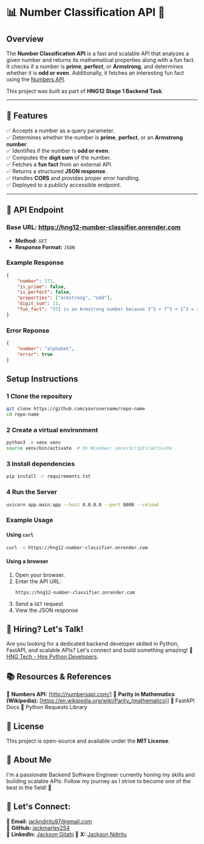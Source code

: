 # 📊 Number Classification API 🚀

## **Overview**
The **Number Classification API** is a fast and scalable API that analyzes a given number and returns its mathematical properties along with a fun fact. It checks if a number is **prime**, **perfect**, or **Armstrong**, and determines whether it is **odd or even**. Additionally, it fetches an interesting fun fact using the [Numbers API](http://numbersapi.com/).  

This project was built as part of **HNG12 Stage 1 Backend Task**.

---

## **📌 Features**
✅ Accepts a number as a query parameter.  
✅ Determines whether the number is **prime**, **perfect**, or an **Armstrong number**.  
✅ Identifies if the number is **odd or even**.  
✅ Computes the **digit sum** of the number.  
✅ Fetches a **fun fact** from an external API.  
✅ Returns a structured **JSON response**.  
✅ Handles **CORS** and provides proper error handling.  
✅ Deployed to a publicly accessible endpoint.  

---

## **🚀 API Endpoint**
### **Base URL:**  https://hng12-number-classifier.onrender.com
- **Method:** `GET`
- **Response Format:** `JSON`

### Example Response

```json
{
    "number": 371,
    "is_prime": false,
    "is_perfect": false,
    "properties": ["armstrong", "odd"],
    "digit_sum": 11,
    "fun_fact": "371 is an Armstrong number because 3^3 + 7^3 + 1^3 = 371"
}
```

###  Error Reponse

```json
{
    "number": "alphabet",
    "error": true
}
```

## Setup Instructions

### 1 Clone the repository

```bash
git clone https://github.com/yourusername/repo-name
cd repo-name
```


### 2 Create a virtual environment
```bash
python3 -m venv venv
source venv/bin/activate  # On Windows: venv\Scripts\activate
```
### 3 Install dependencies

```bash
pip install -r requirements.txt
```

### 4 Run the Server

```bash
uvicorn app.main:app --host 0.0.0.0 --port 8000 --reload
```

### Example Usage

#### Using `curl`

```bash
curl -s https://hng12-number-classifier.onrender.com
```

#### Using a browser 

1. Open  your browser.
2. Enter the API URL:
   ```
   https://hng12-number-classifier.onrender.com
   ```
3. Send a `GET` request.
4. View the JSON response

## 📢 Hiring? Let's Talk!

Are you looking for a dedicated backend developer skilled in Python, FastAPI, and scalable APIs? Let's connect and build something amazing! 🚀 [HNG Tech - Hire Python Developers](https://hng.tech/hire/python-developers).

## 📚 Resources & References

🔗 **Numbers API:** [http://numbersapi.com/]
🔗 **Parity in Mathematics (Wikipedia):** [https://en.wikipedia.org/wiki/Parity_(mathematics)]
🔗 FastAPI Docs
🔗 Python Requests Library

## 📝 License

This project is open-source and available under the **MIT License**.

## 📢 About Me

I'm a passionate Backend Software Engineer currently honing my skills and building scalable APIs. Follow my journey as I strive to become one of the best in the field! 🚀

## 📩 Let's Connect:
💎 **Email:** [jackndiritu97@gmail.com](mailto:jackndiritu97@gmail.com)\
🔗 **GitHub:** [jackmarley254](https://github.com/jackmarley254)\
🔗 **LinkedIn:** [Jackson Gitahi](https://linkedin.com/in/jackson-gitahi)
💎 **X:** [Jackson Ndiritu](https://x.com/ndiritu_jack)